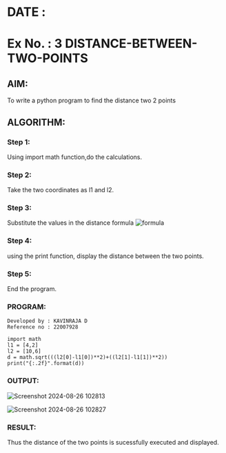 # DATE :
# Ex No. : 3 DISTANCE-BETWEEN-TWO-POINTS

## AIM:
To write a python program to find the distance two 2 points
## ALGORITHM:
### Step 1:
Using import math function,do the calculations.
### Step 2: 
Take the two coordinates as l1 and l2.
### Step 3: 
Substitute the values in the distance formula  ![formula](/formula.JPG)
### Step 4: 
using the print function, display the distance between the two points.
### Step 5: 
End the program.
### PROGRAM:

```
Developed by : KAVINRAJA D
Reference no : 22007928
```
```
import math 
l1 = [4,2]
l2 = [10,6]
d = math.sqrt(((l2[0]-l1[0])**2)+((l2[1]-l1[1])**2))
print("{:.2f}".format(d))
```


### OUTPUT:

![Screenshot 2024-08-26 102813](https://github.com/user-attachments/assets/5ef52b83-695a-4891-ace1-e821466f6eb6)


![Screenshot 2024-08-26 102827](https://github.com/user-attachments/assets/960d0d65-262c-4047-bed6-efd24de2c75b)


### RESULT:
Thus the distance of the two points is sucessfully executed and displayed.
